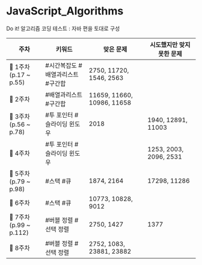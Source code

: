 # JavaScript_Algorithms

Do it! 알고리즘 코딩 테스트 : 자바 편을 토대로 구성

|주차|키워드|맞은 문제|시도했지만 맞지 못한 문제|
|------|------|---------|---------|
|🚩 1주차<br>(p.17 ~ p.55)  |#시간복잡도 #배열과리스트 <br>#구간합 |2750, 11720, 1546, 2563|
|🚩 2주차               |#배열과리스트 #구간합            |11659, 11660, 10986, 11658|
|🚩 3주차<br>(p.56 ~ p.78)  |#투 포인터 #슬라이딩 윈도우  |2018|1940, 12891, 11003|
|🚩 4주차               |#투 포인터 #슬라이딩 윈도우      | |1253, 2003, 2096, 2531|
|🚩 5주차<br>(p.79 ~ p.98)  |#스택 #큐                   |1874, 2164|17298, 11286|
|🚩 6주차               |#스택 #큐                       |10773, 10828, 9012|
|🚩 7주차<br>(p.99 ~ p.112) |#버블 정렬 #선택 정렬        |2750, 1427|1377
|🚩 8주차                   |#버블 정렬 #선택 정렬        |2752, 1083, 23881, 23882|    
